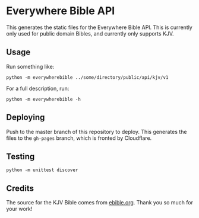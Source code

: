 # Everywhere Bible API

This generates the static files for the Everywhere Bible API. This is currently
only used for public domain Bibles, and currently only supports KJV.

## Usage

Run something like:

    python -m everywherebible ../some/directory/public/api/kjv/v1

For a full description, run:

    python -m everywherebible -h

## Deploying

Push to the master branch of this repository to deploy. This generates the
files to the `gh-pages` branch, which is fronted by Cloudflare.

## Testing

    python -m unittest discover

## Credits

The source for the KJV Bible comes from [ebible.org](http://ebible.org). Thank
you so much for your work!
